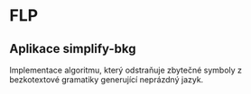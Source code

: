 # FLP

## Aplikace simplify-bkg
Implementace algoritmu, který odstraňuje zbytečné symboly z bezkotextové gramatiky generující neprázdný jazyk.
